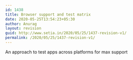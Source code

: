 ```yaml
---
id: 1438
title: Browser support and test matrix
date: 2020-05-25T13:54:23+05:30
author: Anurag
layout: revision
guid: http://www.setia.in/2020/05/25/1437-revision-v1/
permalink: /2020/05/25/1437-revision-v1/
---
```

An approach to test apps across platforms for max support